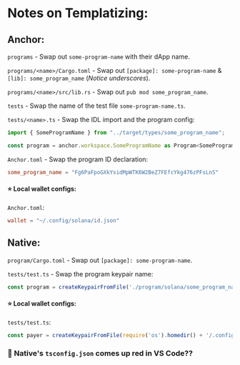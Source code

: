 # Notes on Templatizing:

## Anchor:
`programs` - Swap out `some-program-name` with their dApp name.   

`programs/<name>/Cargo.toml` - Swap out `[package]: some-program-name` & `[lib]: some_program_name` (*Notice underscores*).   

`programs/<name>/src/lib.rs` - Swap out `pub mod some_program_name`.   

`tests` - Swap the name of the test file `some-program-name.ts`.   

`tests/<name>.ts` - Swap the IDL import and the program config:
```typescript
import { SomeProgramName } from "../target/types/some_program_name";

const program = anchor.workspace.SomeProgramName as Program<SomeProgramName>;
```
`Anchor.toml` - Swap the program ID declaration:
```toml
some_program_name = "Fg6PaFpoGXkYsidMpWTK6W2BeZ7FEfcYkg476zPFsLnS"
```

#### :star: Local wallet configs:
`Anchor.toml`:
```toml
wallet = "~/.config/solana/id.json"
```

## Native:
`program/Cargo.toml` - Swap out `[package]: some-program-name`.   

`tests/test.ts` - Swap the program keypair name:
```typescript
const program = createKeypairFromFile('./program/solana/some_program_name-keypair.json');
```

#### :star: Local wallet configs:
`tests/test.ts`:
```typescript
const payer = createKeypairFromFile(require('os').homedir() + '/.config/solana/id.json');
```

### :wrench: Native's `tsconfig.json` comes up red in VS Code??